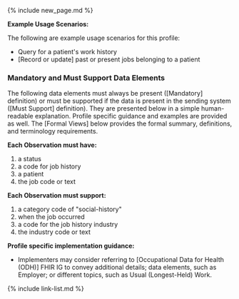 {% include new_page.md %}

**Example Usage Scenarios:**

The following are example usage scenarios for this profile:

- Query for a patient's work history
- [Record or update] past or present jobs belonging to a patient

### Mandatory and Must Support Data Elements

The following data elements must always be present ([Mandatory] definition) or must be supported if the data is present in the sending system ([Must Support] definition). They are presented below in a simple human-readable explanation. Profile specific guidance and examples are provided as well. The [Formal Views] below provides the formal summary, definitions, and terminology requirements.

**Each Observation must have:**

1. a status
2. a code for job history
3. a patient
5. the job code or text 

**Each Observation must support:**

1. a category code of "social-history"
2. when the job occurred
3. a code for the job history industry
4. the industry code or text 

**Profile specific implementation guidance:**

- Implementers may consider referring to [Occupational Data for Health (ODH)] FHIR IG  to convey additional details; data elements, such as Employer; or different topics, such as Usual (Longest-Held) Work. 

{% include link-list.md %}
